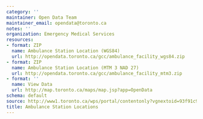 ```yaml
---
category: ''
maintainer: Open Data Team
maintainer_email: opendata@toronto.ca
notes: ''
organization: Emergency Medical Services
resources:
- format: ZIP
  name: Ambulance Station Location (WGS84)
  url: http://opendata.toronto.ca/gcc/ambulance_facility_wgs84.zip
- format: ZIP
  name: Ambulance Station Location (MTM 3 NAD 27)
  url: http://opendata.toronto.ca/gcc/ambulance_facility_mtm3.zip
- format: ''
  name: View Data
  url: http://map.toronto.ca/maps/map.jsp?app=OpenData
schema: default
source: http://www1.toronto.ca/wps/portal/contentonly?vgnextoid=93f91c98d2b6d310VgnVCM10000071d60f89RCRD&vgnextchannel=1a66e03bb8d1e310VgnVCM10000071d60f89RCRD
title: Ambulance Station Locations
---
```

